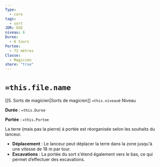 ```yaml
---
Type:
  - core
tags:
  - sort
JDR: OSE
niveau: 6
Duree:
  - 6 tours
Portee:
  - 72 mètres
Classe:
  - Magicien
share: "true"
---
```

# `=this.file.name`  

[[5. Sorts de magicien|Sorts de magicien]] `=this.niveau`e Niveau

**Durée** : `=this.Duree` 

**Portée** : `=this.Portee`

La terre (mais pas la pierre) à portée est réorganisée selon les souhaits du lanceur.

- **Déplacement** : Le lanceur peut déplacer la terre dans la zone jusqu'à une vitesse de 18 m par tour.
- **Excavations** : La portée du sort s'étend également vers le bas, ce qui permet d’effectuer des excavations.